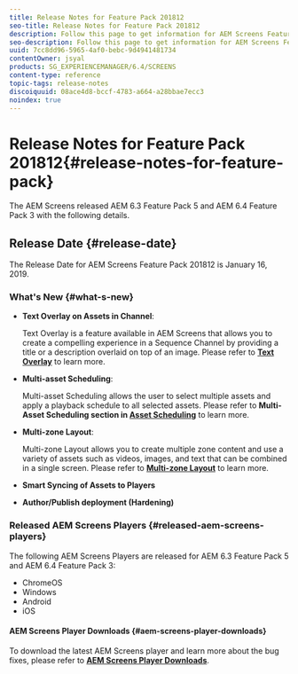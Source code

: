 ```yaml
---
title: Release Notes for Feature Pack 201812
seo-title: Release Notes for Feature Pack 201812
description: Follow this page to get information for AEM Screens Feature Pack 201812 released on January 16, 2019.
seo-description: Follow this page to get information for AEM Screens Feature Pack 201812 released on January 16, 2019.
uuid: 7cc8dd96-5965-4af0-bebc-9d4941481734
contentOwner: jsyal
products: SG_EXPERIENCEMANAGER/6.4/SCREENS
content-type: reference
topic-tags: release-notes
discoiquuid: 08ace4d8-bccf-4783-a664-a28bbae7ecc3
noindex: true
---
```


# Release Notes for Feature Pack 201812{#release-notes-for-feature-pack}

The AEM Screens released AEM 6.3 Feature Pack 5 and AEM 6.4 Feature Pack 3 with the following details.

## Release Date {#release-date}

The Release Date for AEM Screens Feature Pack 201812 is January 16, 2019.

### What's New {#what-s-new}

* **Text Overlay on Assets in Channel**: 

  Text Overlay is a feature available in AEM Screens that allows you to create a compelling experience in a Sequence Channel by providing a title or a description overlaid on top of an image. Please refer to [**Text Overlay**](text-overlay.md) to learn more.

* **Multi-asset Scheduling**: 

  Multi-asset Scheduling allows the user to select multiple assets and apply a playback schedule to all selected assets. Please refer to **Multi-Asset Scheduling **section in** [Asset Scheduling](asset-level-scheduling.md)** to learn more.

* **Multi-zone Layout**: 

  Multi-zone Layout allows you to create multiple zone content and use a variety of assets such as videos, images, and text that can be combined in a single screen. Please refer to **[Multi-zone Layout](multi-zone-layout-aem-screens.md)** to learn more.

* **Smart Syncing of Assets to Players**
* **Author/Publish deployment (Hardening)**

### Released AEM Screens Players {#released-aem-screens-players}

The following AEM Screens Players are released for AEM 6.3 Feature Pack 5 and AEM 6.4 Feature Pack 3:

* ChromeOS
* Windows
* Android
* iOS

#### AEM Screens Player Downloads {#aem-screens-player-downloads}

To download the latest AEM Screens player and learn more about the bug fixes, please refer to [**AEM Screens Player Downloads**](https://download.macromedia.com/screens/).
